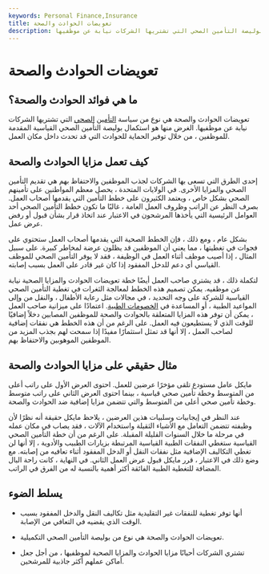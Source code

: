 ```yaml
---
keywords: Personal Finance,Insurance
title: تعويضات الحوادث والصحة
description: تعويضات الحوادث والصحة هي نوع من بوليصة التأمين الصحي التي تشتريها الشركات نيابة عن موظفيها.
---
```


# تعويضات الحوادث والصحة
## ما هي فوائد الحوادث والصحة؟

تعويضات الحوادث والصحة هي نوع من سياسة [التأمين](/healthinsurance) [الصحي](/healthinsurance) التي تشتريها الشركات نيابة عن موظفيها. الغرض منها هو استكمال بوليصة التأمين الصحي القياسية المقدمة للموظفين ، من خلال توفير الحماية للحوادث التي قد تحدث داخل مكان العمل.

## كيف تعمل مزايا الحوادث والصحة

إحدى الطرق التي تسعى بها الشركات لجذب الموظفين والاحتفاظ بهم هي تقديم التأمين الصحي والمزايا الأخرى. في الولايات المتحدة ، يحصل معظم المواطنين على تأمينهم الصحي بشكل خاص ، ويعتمد الكثيرون على خطط التأمين التي يقدمها أصحاب العمل. بصرف النظر عن الراتب وظروف العمل العامة ، غالبًا ما تكون خطط التأمين الصحي أحد العوامل الرئيسية التي يأخذها المرشحون في الاعتبار عند اتخاذ قرار بشأن قبول أو رفض عرض عمل.

بشكل عام ، ومع ذلك ، فإن الخطط الصحية التي يقدمها أصحاب العمل ستحتوي على فجوات في تغطيتها ، مما يعني أن الموظفين قد يظلون عرضة لمخاطر كبيرة. على سبيل المثال ، إذا أصيب موظف أثناء العمل في الوظيفة ، فقد لا يوفر التأمين الصحي للموظف القياسي أي دعم للدخل المفقود إذا كان غير قادر على العمل بسبب إصابته.

لتكملة ذلك ، قد يشتري صاحب العمل أيضًا خطة تعويضات الحوادث والمزايا الصحية نيابة عن موظفيه. يمكن تصميم هذه الخطط لمعالجة الثغرات في تغطية التأمين الصحي القياسية للشركة على وجه التحديد ، في مجالات مثل رعاية الأطفال ، والنقل من وإلى المواعيد الطبية ، أو المساعدة في [الخصومات الطبية](/deductible). اعتمادًا على ميزانية صاحب العمل ، يمكن أن توفر هذه المزايا المتعلقة بالحوادث والصحة للموظفين المصابين دخلاً إضافيًا للوقت الذي لا يستطيعون فيه العمل. على الرغم من أن هذه الخطط هي نفقات إضافية لصاحب العمل ، إلا أنها قد تمثل استثمارًا مفيدًا إذا سمحت لهم بجذب المزيد من الموظفين الموهوبين والاحتفاظ بهم.

## مثال حقيقي على مزايا الحوادث والصحة

مايكل عامل مستودع تلقى مؤخرًا عرضين للعمل. احتوى العرض الأول على راتب أعلى من المتوسط وخطة تأمين صحي قياسية ، بينما احتوى العرض الثاني على راتب متوسط وخطة تأمين صحي أعلى من المتوسط والتي تتضمن مزايا إضافية ضد الحوادث والصحة.

عند النظر في إيجابيات وسلبيات هذين العرضين ، يلاحظ مايكل حقيقة أنه نظرًا لأن وظيفته تتضمن التعامل مع الأشياء الثقيلة واستخدام الآلات ، فقد يصاب في مكان عمله في مرحلة ما خلال السنوات القليلة المقبلة. على الرغم من أن خطة التأمين الصحي القياسية ستغطي النفقات الطبية القياسية المرتبطة بزيارات الطبيب والأدوية ، إلا أنها لن تغطي التكاليف الإضافية مثل نفقات النقل أو الدخل المفقود أثناء تعافيه من إصابته. مع وضع ذلك في الاعتبار ، قرر مايكل قبول عرض العمل الثاني. في النهاية ، كانت راحة البال المضافة للتغطية الطبية الفائقة أكثر أهمية بالنسبة له من الفرق في الراتب.

## يسلط الضوء

- أنها توفر تغطية للنفقات غير التقليدية مثل تكاليف النقل والدخل المفقود بسبب الوقت الذي يقضيه في التعافي من الإصابة.

- تعويضات الحوادث والصحة هي نوع من بوليصة التأمين الصحي التكميلية.

- تشتري الشركات أحيانًا مزايا الحوادث والمزايا الصحية لموظفيها ، من أجل جعل أماكن عملهم أكثر جاذبية للمرشحين.

